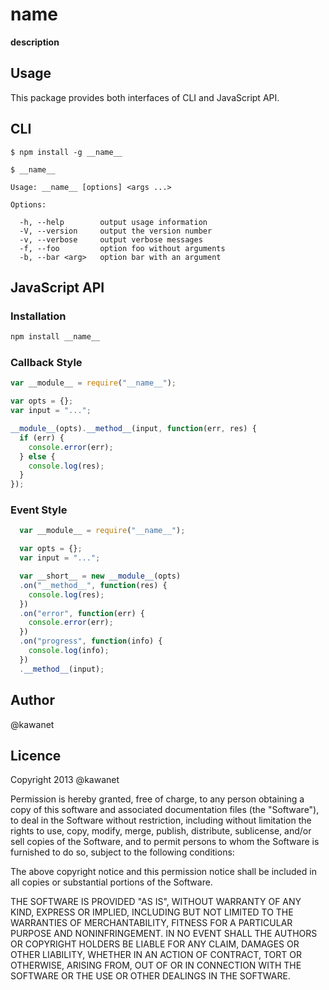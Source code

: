 # __name__

__description__

## Usage

This package provides both interfaces of CLI and JavaScript API.

## CLI

```
$ npm install -g __name__

$ __name__

Usage: __name__ [options] <args ...>

Options:

  -h, --help        output usage information
  -V, --version     output the version number
  -v, --verbose     output verbose messages
  -f, --foo         option foo without arguments
  -b, --bar <arg>   option bar with an argument
```

## JavaScript API

### Installation

```sh
npm install __name__
```

### Callback Style

```javascript
var __module__ = require("__name__");

var opts = {};
var input = "...";

__module__(opts).__method__(input, function(err, res) {
  if (err) {
    console.error(err);
  } else {
    console.log(res);
  }
});
```

### Event Style

```javascript
  var __module__ = require("__name__");

  var opts = {};
  var input = "...";

  var __short__ = new __module__(opts)
  .on("__method__", function(res) {
    console.log(res);
  })
  .on("error", function(err) {
    console.error(err);
  })
  .on("progress", function(info) {
    console.log(info);
  })
  .__method__(input);
```

## Author

@kawanet

## Licence

Copyright 2013 @kawanet

Permission is hereby granted, free of charge, to any person obtaining
a copy of this software and associated documentation files (the
"Software"), to deal in the Software without restriction, including
without limitation the rights to use, copy, modify, merge, publish,
distribute, sublicense, and/or sell copies of the Software, and to
permit persons to whom the Software is furnished to do so, subject to
the following conditions:

The above copyright notice and this permission notice shall be
included in all copies or substantial portions of the Software.

THE SOFTWARE IS PROVIDED "AS IS", WITHOUT WARRANTY OF ANY KIND,
EXPRESS OR IMPLIED, INCLUDING BUT NOT LIMITED TO THE WARRANTIES OF
MERCHANTABILITY, FITNESS FOR A PARTICULAR PURPOSE AND
NONINFRINGEMENT. IN NO EVENT SHALL THE AUTHORS OR COPYRIGHT HOLDERS BE
LIABLE FOR ANY CLAIM, DAMAGES OR OTHER LIABILITY, WHETHER IN AN ACTION
OF CONTRACT, TORT OR OTHERWISE, ARISING FROM, OUT OF OR IN CONNECTION
WITH THE SOFTWARE OR THE USE OR OTHER DEALINGS IN THE SOFTWARE.
